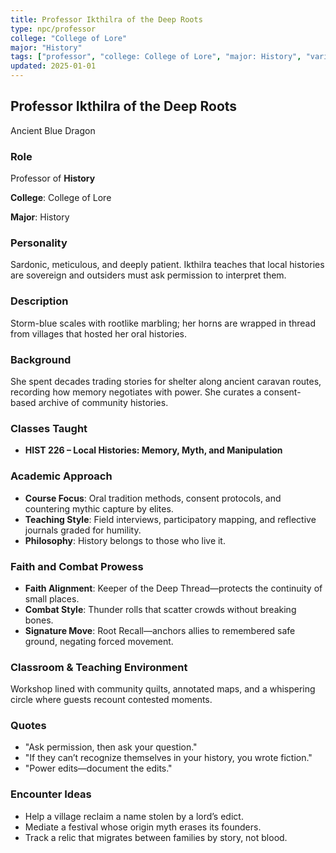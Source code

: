```yaml
---
title: Professor Ikthilra of the Deep Roots
type: npc/professor
college: "College of Lore"
major: "History"
tags: ["professor", "college: College of Lore", "major: History", "variant:blue"]
updated: 2025-01-01
---
```


## Professor Ikthilra of the Deep Roots

Ancient Blue Dragon

### Role

Professor of **History**

**College**: College of Lore

**Major**: History

### Personality

Sardonic, meticulous, and deeply patient. Ikthilra teaches that local histories are sovereign and outsiders must ask permission to interpret them.

### Description

Storm-blue scales with rootlike marbling; her horns are wrapped in thread from villages that hosted her oral histories.

### Background

She spent decades trading stories for shelter along ancient caravan routes, recording how memory negotiates with power. She curates a consent-based archive of community histories.

### Classes Taught

- **HIST 226 – Local Histories: Memory, Myth, and Manipulation**



### Academic Approach

- **Course Focus**: Oral tradition methods, consent protocols, and countering mythic capture by elites.
- **Teaching Style**: Field interviews, participatory mapping, and reflective journals graded for humility.
- **Philosophy**: History belongs to those who live it.

### Faith and Combat Prowess

- **Faith Alignment**: Keeper of the Deep Thread—protects the continuity of small places.
- **Combat Style**: Thunder rolls that scatter crowds without breaking bones.
- **Signature Move**: Root Recall—anchors allies to remembered safe ground, negating forced movement.

### Classroom & Teaching Environment

Workshop lined with community quilts, annotated maps, and a whispering circle where guests recount contested moments.

### Quotes

- "Ask permission, then ask your question."
- "If they can’t recognize themselves in your history, you wrote fiction."
- "Power edits—document the edits."

### Encounter Ideas

- Help a village reclaim a name stolen by a lord’s edict.
- Mediate a festival whose origin myth erases its founders.
- Track a relic that migrates between families by story, not blood.
